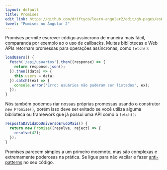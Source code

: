 ```yaml
---
layout: default
title: Promises
edit_link: https://github.com/driftyco/learn-angular2/edit/gh-pages/es6/promises.md
tweet: "Pomises no Angular 2"
---
```


Promises permite escrever código assincrono de maneira mais fácil, comparanda por exemplo ao o uso de callbacks. Muitas bibliotecas e Web APIs retornam promessas para operações assíncronas, como `fetch()`:

```javascript
loadUsers() {
  fetch('/api/usuarios').then((response) => {
    return response.json();
  }).then((data) => {
    this.users = data;
  }).catch((ex) => {
    console.error('Erro: usuários não puderam ser listados', ex);
  });
}
```

Nós também podemos riar nossas próprias promessas usando o construtor `new Promise()`, porém isso deve ser evitado se você utiliza alguma biblioteca ou framework que já possui uma API como o `fetch()`:

```javascript
respostaDaVidaDoUniversoETudoMais() {
  return new Promise((resolve, reject) => {
    resolve(42);
  });
}
```

Promises parecem simples a um primeiro moemnto, mas são complexas e extremamente poderosas na prática. Se ligue para não vacilar e fazer [anti-patterns](http://www.datchley.name/promise-patterns-anti-patterns/) no seu código.

